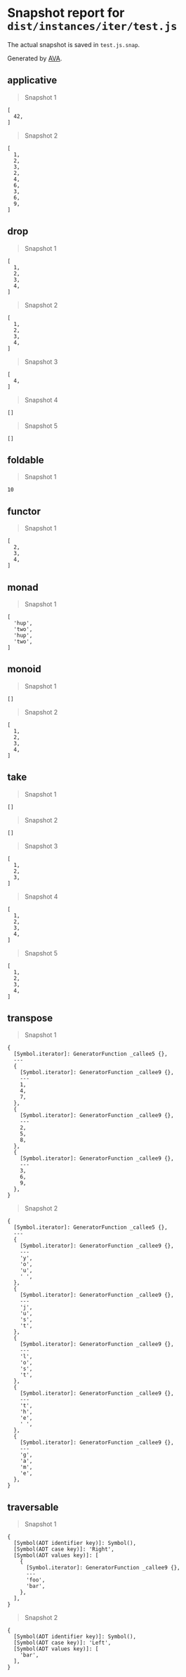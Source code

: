 # Snapshot report for `dist/instances/iter/test.js`

The actual snapshot is saved in `test.js.snap`.

Generated by [AVA](https://ava.li).

## applicative

> Snapshot 1

    [
      42,
    ]

> Snapshot 2

    [
      1,
      2,
      3,
      2,
      4,
      6,
      3,
      6,
      9,
    ]

## drop

> Snapshot 1

    [
      1,
      2,
      3,
      4,
    ]

> Snapshot 2

    [
      1,
      2,
      3,
      4,
    ]

> Snapshot 3

    [
      4,
    ]

> Snapshot 4

    []

> Snapshot 5

    []

## foldable

> Snapshot 1

    10

## functor

> Snapshot 1

    [
      2,
      3,
      4,
    ]

## monad

> Snapshot 1

    [
      'hup',
      'two',
      'hup',
      'two',
    ]

## monoid

> Snapshot 1

    []

> Snapshot 2

    [
      1,
      2,
      3,
      4,
    ]

## take

> Snapshot 1

    []

> Snapshot 2

    []

> Snapshot 3

    [
      1,
      2,
      3,
    ]

> Snapshot 4

    [
      1,
      2,
      3,
      4,
    ]

> Snapshot 5

    [
      1,
      2,
      3,
      4,
    ]

## transpose

> Snapshot 1

    {
      [Symbol.iterator]: GeneratorFunction _callee5 {},
      ---
      {
        [Symbol.iterator]: GeneratorFunction _callee9 {},
        ---
        1,
        4,
        7,
      },
      {
        [Symbol.iterator]: GeneratorFunction _callee9 {},
        ---
        2,
        5,
        8,
      },
      {
        [Symbol.iterator]: GeneratorFunction _callee9 {},
        ---
        3,
        6,
        9,
      },
    }

> Snapshot 2

    {
      [Symbol.iterator]: GeneratorFunction _callee5 {},
      ---
      {
        [Symbol.iterator]: GeneratorFunction _callee9 {},
        ---
        'y',
        'o',
        'u',
        ' ',
      },
      {
        [Symbol.iterator]: GeneratorFunction _callee9 {},
        ---
        'j',
        'u',
        's',
        't',
      },
      {
        [Symbol.iterator]: GeneratorFunction _callee9 {},
        ---
        'l',
        'o',
        's',
        't',
      },
      {
        [Symbol.iterator]: GeneratorFunction _callee9 {},
        ---
        't',
        'h',
        'e',
        ' ',
      },
      {
        [Symbol.iterator]: GeneratorFunction _callee9 {},
        ---
        'g',
        'a',
        'm',
        'e',
      },
    }

## traversable

> Snapshot 1

    {
      [Symbol(ADT identifier key)]: Symbol(),
      [Symbol(ADT case key)]: 'Right',
      [Symbol(ADT values key)]: [
        {
          [Symbol.iterator]: GeneratorFunction _callee9 {},
          ---
          'foo',
          'bar',
        },
      ],
    }

> Snapshot 2

    {
      [Symbol(ADT identifier key)]: Symbol(),
      [Symbol(ADT case key)]: 'Left',
      [Symbol(ADT values key)]: [
        'bar',
      ],
    }

